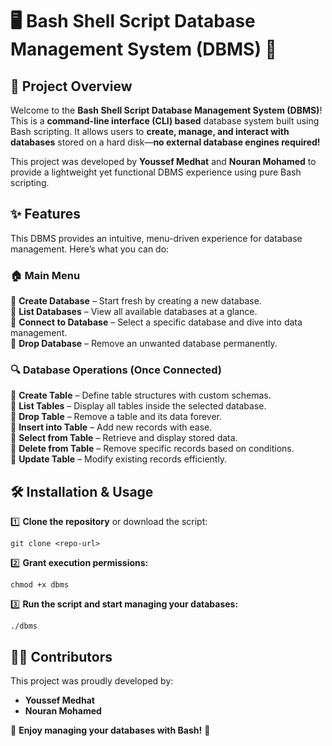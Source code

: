 # 🖥️ Bash Shell Script Database Management System (DBMS) 🚀  

## 📌 Project Overview  
Welcome to the **Bash Shell Script Database Management System (DBMS)**! This is a **command-line interface (CLI) based** database system built using Bash scripting. It allows users to **create, manage, and interact with databases** stored on a hard disk—**no external database engines required!**  

This project was developed by **Youssef Medhat** and **Nouran Mohamed** to provide a lightweight yet functional DBMS experience using pure Bash scripting.  

## ✨ Features  
This DBMS provides an intuitive, menu-driven experience for database management. Here’s what you can do:  

### 🏠 **Main Menu**  
📌 **Create Database** – Start fresh by creating a new database.  
📌 **List Databases** – View all available databases at a glance.  
📌 **Connect to Database** – Select a specific database and dive into data management.  
📌 **Drop Database** – Remove an unwanted database permanently.  

### 🔍 **Database Operations (Once Connected)**  
📂 **Create Table** – Define table structures with custom schemas.  
📂 **List Tables** – Display all tables inside the selected database.  
📂 **Drop Table** – Remove a table and its data forever.  
📂 **Insert into Table** – Add new records with ease.  
📂 **Select from Table** – Retrieve and display stored data.  
📂 **Delete from Table** – Remove specific records based on conditions.  
📂 **Update Table** – Modify existing records efficiently.  

## 🛠️ Installation & Usage  

1️⃣ **Clone the repository** or download the script:  
   ```
   git clone <repo-url>
   ```  
2️⃣ **Grant execution permissions:**  
   ```
   chmod +x dbms
   ```  
3️⃣ **Run the script and start managing your databases:**  
   ```
   ./dbms
   ```  
## 👨‍💻 Contributors  
This project was proudly developed by:  
- **Youssef Medhat**
- **Nouran Mohamed**  


🚀 **Enjoy managing your databases with Bash!** 🚀
